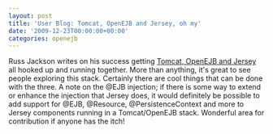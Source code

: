 ```yaml
---
layout: post
title: 'User Blog: Tomcat, OpenEJB and Jersey, oh my'
date: '2009-12-23T00:00:00+00:00'
categories: openejb
---
```

Russ Jackson writes on his success getting <a href="http://usna86-techbits.blogspot.com/2009/12/tomcat-openejb-and-jersey-oh-my.html">Tomcat, OpenEJB and Jersey</a> all hooked up and running together.  More than anything, it's great to see people exploring this stack.  Certainly there are cool things that can be done with the three.  A note on the @EJB injection; if there is some way to extend or enhance the injection that Jersey does, it would definitely be possible to add support for @EJB, @Resource, @PersistenceContext and more to Jersey components running in a Tomcat/OpenEJB stack.  Wonderful area for contribution if anyone has the itch!

